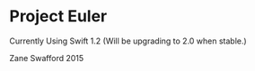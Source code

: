 Project Euler
=============

Currently Using Swift 1.2
(Will be upgrading to 2.0 when stable.)

Zane Swafford 2015
